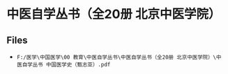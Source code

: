 # 中医自学丛书（全20册 北京中医学院）

## Files

- `F:/医学\中国医学\00 教育\中医自学丛书\中医自学丛书（全20册 北京中医学院）\中医自学丛书 中国医学史（甄志亚）.pdf`
